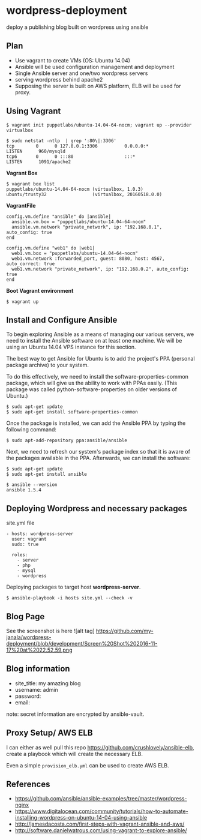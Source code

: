 # wordpress-deployment
deploy a publishing blog built on wordpress using ansible

## Plan

* Use vagrant to create VMs (OS: Ubuntu 14.04)
* Ansible will be used configuration management and deployment
* Single Ansible server and one/two wordpress servers
* serving wordpress behind apache2
* Supposing the server is built on AWS platform, ELB will be used for proxy.


## Using Vagrant

`$ vagrant init puppetlabs/ubuntu-14.04-64-nocm; vagrant up --provider virtualbox`

```
$ sudo netstat -ntlp  | grep ':80\|:3306'
tcp        0      0 127.0.0.1:3306          0.0.0.0:*               LISTEN      960/mysqld
tcp6       0      0 :::80                   :::*                    LISTEN      1091/apache2
```

**Vagrant Box**

```
$ vagrant box list
puppetlabs/ubuntu-14.04-64-nocm (virtualbox, 1.0.3)
ubuntu/trusty32                 (virtualbox, 20160518.0.0)
```

**VagrantFile**

```
config.vm.define "ansible" do |ansible|
  ansible.vm.box = "puppetlabs/ubuntu-14.04-64-nocm"
  ansible.vm.network "private_network", ip: "192.168.0.1", auto_config: true
end

config.vm.define "web1" do |web1|
  web1.vm.box = "puppetlabs/ubuntu-14.04-64-nocm"
  web1.vm.network :forwarded_port, guest: 8080, host: 4567, auto_correct: true
  web1.vm.network "private_network", ip: "192.168.0.2", auto_config: true
end
```

**Boot Vagrant environment**

`$ vagrant up`

## Install and Configure Ansible

To begin exploring Ansible as a means of managing our various servers, we need to install the Ansible software on at least one machine. We will be using an Ubuntu 14.04 VPS instance for this section.

The best way to get Ansible for Ubuntu is to add the project's PPA (personal package archive) to your system.

To do this effectively, we need to install the software-properties-common package, which will give us the ability to work with PPAs easily. (This package was called python-software-properties on older versions of Ubuntu.)

```
$ sudo apt-get update
$ sudo apt-get install software-properties-common
```
Once the package is installed, we can add the Ansible PPA by typing the following command:


`$ sudo apt-add-repository ppa:ansible/ansible`

Next, we need to refresh our system's package index so that it is aware of the packages available in the PPA. Afterwards, we can install the software:

```
$ sudo apt-get update
$ sudo apt-get install ansible
```

```
$ ansible --version
ansible 1.5.4
```

## Deploying Wordpress and necessary packages

site.yml file

```
- hosts: wordpress-server
  user: vagrant
  sudo: true

  roles:
    - server
    - php
    - mysql
    - wordpress
```

Deploying packages to target host **wordpress-server**.

`$ ansible-playbook -i hosts site.yml --check -v`


## Blog Page

See the screenshot is here ![alt tag] https://github.com/my-janala/wordpress-deployment/blob/development/Screen%20Shot%202016-11-17%20at%2022.52.59.png

## Blog information

* site_title: my amazing blog
* username: admin
* password:
* email:

note: secret information are encrypted by ansible-vault.


## Proxy Setup/ AWS ELB

I can either as well pull this repo https://github.com/crushlovely/ansible-elb, create a playbook which will create the necessary ELB.

Even a simple `provision_elb.yml` can be used to create AWS ELB.

## References
* https://github.com/ansible/ansible-examples/tree/master/wordpress-nginx
* https://www.digitalocean.com/community/tutorials/how-to-automate-installing-wordpress-on-ubuntu-14-04-using-ansible
* http://jamesdacosta.com/first-steps-with-vagrant-ansible-and-aws/
* http://software.danielwatrous.com/using-vagrant-to-explore-ansible/
